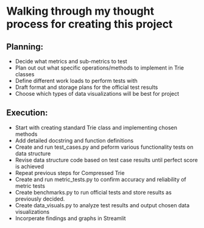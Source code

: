 # Walking through my thought process for creating this project #

## Planning: ##
  * Decide what metrics and sub-metrics to test
  * Plan out out what specific operations/methods to implement in Trie classes
  * Define different work loads to perform tests with
  * Draft format and storage plans for the official test results
  * Choose which types of data visualizations will be best for project

## Execution: ##
  * Start with creating standard Trie class and implementing chosen methods
  * Add detailed docstring and function definitions
  * Create and run test_cases.py and peform various functionality tests on data structure
  * Revise data structure code based on test case results until perfect score is achieved
  * Repeat previous steps for Compressed Trie
  * Create and run metric_tests.py to confirm accuracy and reliability of metric tests
  * Create benchmarks.py to run official tests and store results as previously decided.
  * Create data_visuals.py to analyze test results and output chosen data visualizations
  * Incorperate findings and graphs in Streamlit
